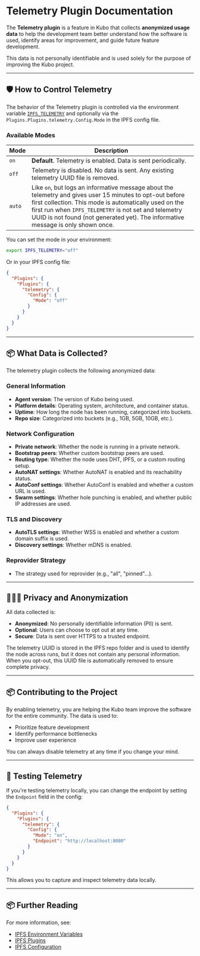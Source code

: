 # Telemetry Plugin Documentation

The **Telemetry plugin** is a feature in Kubo that collects **anonymized usage data** to help the development team better understand how the software is used, identify areas for improvement, and guide future feature development.

This data is not personally identifiable and is used solely for the purpose of improving the Kubo project.

---

## 🛡️ How to Control Telemetry

The behavior of the Telemetry plugin is controlled via the environment variable [`IPFS_TELEMETRY`](environment-variables.md#ipfs_telemetry) and optionally via the `Plugins.Plugins.telemetry.Config.Mode` in the IPFS config file.

### Available Modes

| Mode     | Description                                                                 |
|----------|-----------------------------------------------------------------------------|
| `on`     | **Default**. Telemetry is enabled. Data is sent periodically.              |
| `off`    | Telemetry is disabled. No data is sent. Any existing telemetry UUID file is removed. |
| `auto`   | Like `on`, but logs an informative message about the telemetry and gives user 15 minutes to opt-out before first collection. This mode is automatically used on the first run when `IPFS_TELEMETRY` is not set and telemetry UUID is not found (not generated yet). The informative message is only shown once. |

You can set the mode in your environment:

```bash
export IPFS_TELEMETRY="off"
```

Or in your IPFS config file:

```json
{
  "Plugins": {
    "Plugins": {
      "telemetry": {
        "Config": {
          "Mode": "off"
        }
      }
    }
  }
}
```

---

## 📦 What Data is Collected?

The telemetry plugin collects the following anonymized data:

### General Information
- **Agent version**: The version of Kubo being used.
- **Platform details**: Operating system, architecture, and container status.
- **Uptime**: How long the node has been running, categorized into buckets.
- **Repo size**: Categorized into buckets (e.g., 1GB, 5GB, 10GB, etc.).

### Network Configuration
- **Private network**: Whether the node is running in a private network.
- **Bootstrap peers**: Whether custom bootstrap peers are used.
- **Routing type**: Whether the node uses DHT, IPFS, or a custom routing setup.
- **AutoNAT settings**: Whether AutoNAT is enabled and its reachability status.
- **AutoConf settings**: Whether AutoConf is enabled and whether a custom URL is used.
- **Swarm settings**: Whether hole punching is enabled, and whether public IP addresses are used.

### TLS and Discovery
- **AutoTLS settings**: Whether WSS is enabled and whether a custom domain suffix is used.
- **Discovery settings**: Whether mDNS is enabled.

### Reprovider Strategy
- The strategy used for reprovider (e.g., "all", "pinned"...).

---

## 🧑‍🤝‍🧑 Privacy and Anonymization

All data collected is:
- **Anonymized**: No personally identifiable information (PII) is sent.
- **Optional**: Users can choose to opt out at any time.
- **Secure**: Data is sent over HTTPS to a trusted endpoint.

The telemetry UUID is stored in the IPFS repo folder and is used to identify the node across runs, but it does not contain any personal information. When you opt-out, this UUID file is automatically removed to ensure complete privacy.

---

## 📦 Contributing to the Project

By enabling telemetry, you are helping the Kubo team improve the software for the entire community. The data is used to:

- Prioritize feature development
- Identify performance bottlenecks
- Improve user experience

You can always disable telemetry at any time if you change your mind.

---

## 🧪 Testing Telemetry

If you're testing telemetry locally, you can change the endpoint by setting the `Endpoint` field in the config:

```json
{
  "Plugins": {
    "Plugins": {
      "telemetry": {
        "Config": {
          "Mode": "on",
          "Endpoint": "http://localhost:8080"
        }
      }
    }
  }
}
```

This allows you to capture and inspect telemetry data locally.

---

## 📦 Further Reading

For more information, see:
- [IPFS Environment Variables](docs/environment-variables.md)
- [IPFS Plugins](docs/plugins.md)
- [IPFS Configuration](docs/config.md)
